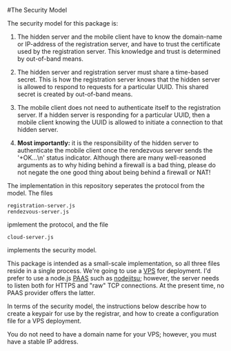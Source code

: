 #The Security Model

The security model for this package is:

1. The hidden server and the mobile client have to know the domain-name or IP-address of the registration server,
and have to trust the certificate used by the registration server.
This knowledge and trust is determined by out-of-band means.

2. The hidden server and registration server must share a time-based secret.
This is how the registration server knows that the hidden server is allowed to respond to requests for a particular UUID.
This shared secret is created by out-of-band means.

3. The mobile client does not need to authenticate itself to the registration server.
If a hidden server is responding for a particular UUID,
then a mobile client knowing the UUID is allowed to initiate a connection to that hidden server.

4. __Most importantly:__ it is the responsibility of the hidden server to authenticate the mobile client once the rendezvous
server sends the '+OK...\n' status indicator.
Although there are many well-reasoned arguments as to why hiding behind a firewall is a bad thing,
please do not negate the one good thing about being behind a firewall or NAT!


The implementation in this repository seperates the protocol from the model. The files

    registration-server.js
    rendezvous-server.js

ipmlement the protocol, and the file

    cloud-server.js

implements the security model.

This package is intended as a small-scale implementation,
so all three files reside in a single process.
We're going to use a [VPS](http://en.wikipedia.org/wiki/Virtual_private_server) for deployment.
I'd prefer to use a node.js [PAAS](http://en.wikipedia.org/wiki/Platform_as_a_service) such as
[nodejitsu](http://nodejitsu.com);
however,
the server needs to listen both for HTTPS and "raw" TCP connections.
At the present time,
no PAAS provider offers the latter.

In terms of the security model,
the instructions below describe how to create a keypair for use by the registrar,
and how to create a configuration file for a VPS deployment.

You do not need to have a domain name for your VPS;
however, you must have a stable IP address.
